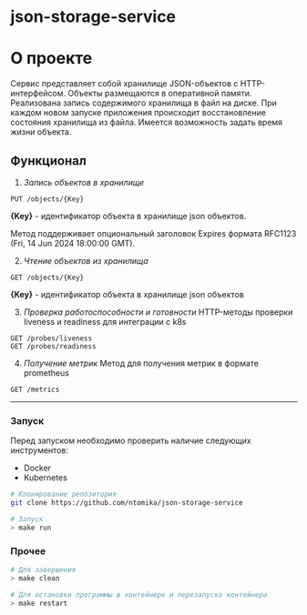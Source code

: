 # json-storage-service

# О проекте
Сервис представляет собой хранилище JSON-объектов с HTTP-интерфейсом. 
Объекты размещаются в оперативной памяти. Реализована запись содержимого хранилища в файл на диске. При каждом новом запуске приложения происходит восстановление состояния хранилища из файла.
Имеется возможность задать время жизни объекта.



## Функционал
1. _Запись объектов в хранилище_
```
PUT /objects/{Key}
```
**{Key}** - идентификатор объекта в хранилище json объектов.

Метод поддерживает опциональный заголовок Expires формата RFC1123 (Fri, 14 Jun 2024 18:00:00 GMT).

2. _Чтение объектов из хранилища_
```
GET /objects/{Key}
```
**{Key}** - идентификатор объекта в хранилище json объектов

3. _Проверка работоспособности и готовности_
HTTP-методы проверки liveness и readiness для интеграции с k8s
```
GET /probes/liveness
GET /probes/readiness
```

4. _Получение метрик_
Метод для получения метрик в формате prometheus
```
GET /metrics
```

---

### Запуск
Перед запуском необходимо проверить наличие следующих инструментов:
- Docker
- Kubernetes

```bash
# Клонирование репозитория
git clone https://github.com/ntomika/json-storage-service
```

```bash
# Запуск
> make run
```

### Прочее
```bash
# Для завершения
> make clean
```
```bash
# Для остановки программы в контейнере и перезапуска контейнера
> make restart
```